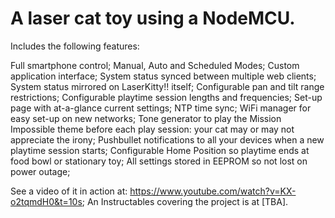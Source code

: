 # A laser cat toy using a NodeMCU.

Includes the following features:

Full smartphone control;
Manual, Auto and Scheduled Modes;
Custom application interface;
System status synced between multiple web clients;
System status mirrored on LaserKitty!! itself;
Configurable pan and tilt range restrictions;
Configurable playtime session lengths and frequencies;
Set-up page with at-a-glance current settings;
NTP time sync;
WiFi manager for easy set-up on new networks;
Tone generator to play the Mission Impossible theme before each play session: your cat may or may not appreciate the irony;
Pushbullet notifications to all your devices when a new playtime session starts;
Configurable Home Position so playtime ends at food bowl or stationary toy;
All settings stored in EEPROM so not lost on power outage;

See a video of it in action at: https://www.youtube.com/watch?v=KX-o2tqmdH0&t=10s;
An Instructables covering the project is at [TBA].
